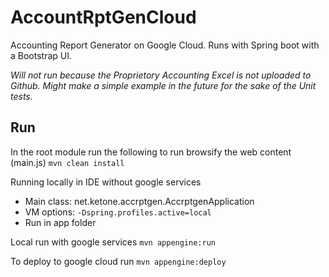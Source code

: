 # AccountRptGenCloud #
Accounting Report Generator on Google Cloud. Runs with Spring boot with a Bootstrap UI.

*Will not run because the Proprietory Accounting Excel is not uploaded to Github. Might make a simple example in the future for the sake of the Unit tests.* 

## Run ##
In the root module run the following to run browsify the web content (main.js)
`mvn clean install`

Running locally in IDE without google services
* Main class: net.ketone.accrptgen.AccrptgenApplication
* VM options: `-Dspring.profiles.active=local`
* Run in app folder

Local run with google services
`mvn appengine:run`

To deploy to google cloud run
`mvn appengine:deploy`





